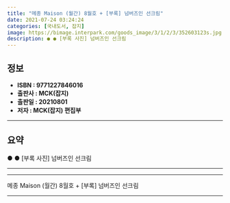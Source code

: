 ```yaml
---
title: "메종 Maison (월간) 8월호 + [부록] 넘버즈인 선크림"
date: 2021-07-24 03:24:24
categories: [국내도서, 잡지]
image: https://bimage.interpark.com/goods_image/3/1/2/3/352603123s.jpg
description: ● ● [부록 사진] 넘버즈인 선크림
---
```


## **정보**

- **ISBN : 9771227846016**
- **출판사 : MCK(잡지)**
- **출판일 : 20210801**
- **저자 : MCK(잡지) 편집부**

------



## **요약**

●  ●  [부록 사진]
넘버즈인 선크림

------



------


메종 Maison (월간) 8월호 + [부록] 넘버즈인 선크림 

------


